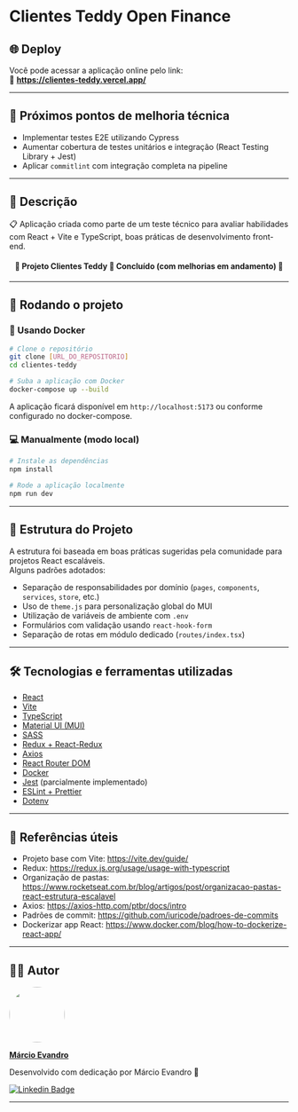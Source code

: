 # Clientes Teddy Open Finance

## 🌐 Deploy

Você pode acessar a aplicação online pelo link:  
🔗 **https://clientes-teddy.vercel.app/**

---

## 🔧 Próximos pontos de melhoria técnica

- Implementar testes E2E utilizando Cypress
- Aumentar cobertura de testes unitários e integração (React Testing Library + Jest)
- Aplicar `commitlint` com integração completa na pipeline

---

## 📝 Descrição

<p >📋 Aplicação criada como parte de um teste técnico para avaliar habilidades com React + Vite e TypeScript, boas práticas de desenvolvimento front-end.</p>

<h4 align="center"> 
	🚧  Projeto Clientes Teddy 🚀 Concluído (com melhorias em andamento) 🚧
</h4>

---

## 🚀 Rodando o projeto

### 🐳 Usando Docker

```bash
# Clone o repositório
git clone [URL_DO_REPOSITORIO]
cd clientes-teddy

# Suba a aplicação com Docker
docker-compose up --build
```

A aplicação ficará disponível em `http://localhost:5173` ou conforme configurado no docker-compose.

### 💻 Manualmente (modo local)

```bash
# Instale as dependências
npm install

# Rode a aplicação localmente
npm run dev
```

---

## 📁 Estrutura do Projeto

A estrutura foi baseada em boas práticas sugeridas pela comunidade para projetos React escaláveis.  
Alguns padrões adotados:

- Separação de responsabilidades por domínio (`pages`, `components`, `services`, `store`, etc.)
- Uso de `theme.js` para personalização global do MUI
- Utilização de variáveis de ambiente com `.env`
- Formulários com validação usando `react-hook-form`
- Separação de rotas em módulo dedicado (`routes/index.tsx`)

---

## 🛠 Tecnologias e ferramentas utilizadas

- [React](https://react.dev/)
- [Vite](https://vitejs.dev/)
- [TypeScript](https://www.typescriptlang.org/)
- [Material UI (MUI)](https://mui.com/)
- [SASS](https://sass-lang.com/)
- [Redux + React-Redux](https://react-redux.js.org/)
- [Axios](https://axios-http.com/)
- [React Router DOM](https://reactrouter.com/)
- [Docker](https://www.docker.com/)
- [Jest](https://jestjs.io/) (parcialmente implementado)
- [ESLint + Prettier](https://eslint.org/)
- [Dotenv](https://www.npmjs.com/package/dotenv)

---

## 📌 Referências úteis

- Projeto base com Vite: https://vite.dev/guide/
- Redux: https://redux.js.org/usage/usage-with-typescript  
- Organização de pastas: https://www.rocketseat.com.br/blog/artigos/post/organizacao-pastas-react-estrutura-escalavel  
- Axios: https://axios-http.com/ptbr/docs/intro  
- Padrões de commit: https://github.com/iuricode/padroes-de-commits  
- Dockerizar app React: https://www.docker.com/blog/how-to-dockerize-react-app/

---

## 👨‍💻 Autor

<a href="https://github.com/marevandro95">
   <img style="border-radius: 50%;" src="https://github.com/marevandro95.png" width="100px;" alt=""/>
   <br />
   <p><b>Márcio Evandro</b></p>
</a>

Desenvolvido com dedicação por Márcio Evandro 🧡

[![Linkedin Badge](https://img.shields.io/badge/LinkedIn-0077B5?style=for-the-badge&logo=linkedin&logoColor=white)](https://www.linkedin.com/in/marcioevandro/)

---
